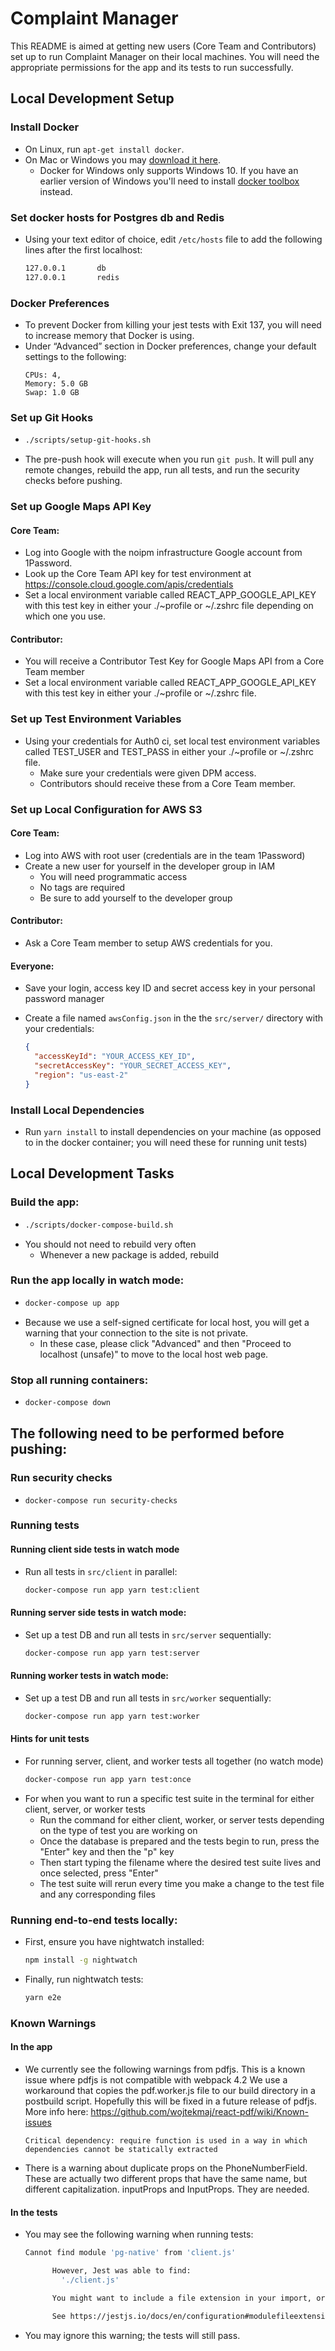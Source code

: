 # Complaint Manager

This README is aimed at getting new users (Core Team and Contributors) set up to run Complaint Manager on their local machines. You will need the appropriate permissions for the app and its tests to run successfully.  

## Local Development Setup

### Install Docker

  * On Linux, run `apt-get install docker`.
  * On Mac or Windows you may [download it here](https://www.docker.com/products/docker).
    * Docker for Windows only supports Windows 10. If you have an earlier version of Windows you'll need to install [docker toolbox](https://docs.docker.com/toolbox/toolbox_install_windows/) instead.

### Set docker hosts for Postgres db and Redis

  * Using your text editor of choice, edit ```/etc/hosts``` file to add the following lines after the first localhost: 

    ```bash
    127.0.0.1       db
    127.0.0.1       redis
    ```

### Docker Preferences

  * To prevent Docker from killing your jest tests with Exit 137, you will need to increase memory that Docker is using.
  * Under “Advanced” section in Docker preferences, change your default settings to the following:
    ```
    CPUs: 4,
    Memory: 5.0 GB
    Swap: 1.0 GB
    ```

### Set up Git Hooks
  *
    ```bash
    ./scripts/setup-git-hooks.sh
    ```

  * The pre-push hook will execute when you run `git push`. It will pull any remote changes, rebuild the app, 
run all tests, and run the security checks before pushing.

### Set up Google Maps API Key

#### Core Team:
  * Log into Google with the noipm infrastructure Google account from 1Password.
  * Look up the Core Team API key for test environment at https://console.cloud.google.com/apis/credentials
  * Set a local environment variable called REACT_APP_GOOGLE_API_KEY with this test key in either your ./~profile or ~/.zshrc file depending on which one you use.

#### Contributor: 
  * You will receive a Contributor Test Key for Google Maps API from a Core Team member
  * Set a local environment variable called REACT_APP_GOOGLE_API_KEY with this test key in either your ./~profile or ~/.zshrc file.
  
### Set up Test Environment Variables
  * Using your credentials for Auth0 ci, set local test environment variables called TEST_USER and TEST_PASS in either your ./~profile or ~/.zshrc file.
    * Make sure your credentials were given DPM access.
    * Contributors should receive these from a Core Team member.

### Set up Local Configuration for AWS S3

#### Core Team:
  * Log into AWS with root user (credentials are in the team 1Password)
  * Create a new user for yourself in the developer group in IAM
    * You will need programmatic access
    * No tags are required
    * Be sure to add yourself to the developer group

#### Contributor:
  * Ask a Core Team member to setup AWS credentials for you.

#### Everyone:
  * Save your login, access key ID and secret access key in your personal password manager
  * Create a file named `awsConfig.json` in the the `src/server/` directory with your credentials:

    ```json
    {
      "accessKeyId": "YOUR_ACCESS_KEY_ID",
      "secretAccessKey": "YOUR_SECRET_ACCESS_KEY",
      "region": "us-east-2"
    }
    ```

### Install Local Dependencies
  * Run ```yarn install``` to install dependencies on your machine (as opposed to in the docker container; you will need these for running unit tests)

## Local Development Tasks

### Build the app:
  *
    ```bash
    ./scripts/docker-compose-build.sh
    ```
  * You should not need to rebuild very often
    * Whenever a new package is added, rebuild

### Run the app locally in watch mode:
  *
    ```bash
    docker-compose up app
    ```
  * Because we use a self-signed certificate for local host, you will get a warning that your connection to the site is not private.
    * In these case, please click "Advanced" and then "Proceed to localhost (unsafe)" to move to the local host web page.

### Stop all running containers:
  *
    ```bash
    docker-compose down
    ```

## The following need to be performed before pushing:

### Run security checks
  *
    ```
    docker-compose run security-checks
    ```

### Running tests

#### Running client side tests in watch mode

  * Run all tests in `src/client` in parallel:

    ```bash
    docker-compose run app yarn test:client
    ```

#### Running server side tests in watch mode:

  * Set up a test DB and run all tests in `src/server` sequentially:

    ```bash
    docker-compose run app yarn test:server
    ```

#### Running worker tests in watch mode:

  * Set up a test DB and run all tests in `src/worker` sequentially:

    ```bash
    docker-compose run app yarn test:worker
    ```

#### Hints for unit tests

  * For running server, client, and worker tests all together (no watch mode)
    ```bash
    docker-compose run app yarn test:once
    ```
  * For when you want to run a specific test suite in the terminal for either client, server, or worker tests
    * Run the command for either client, worker, or server tests depending on the type of test you are working on
    * Once the database is prepared and the tests begin to run, press the "Enter" key and then the "p" key
    * Then start typing the filename where the desired test suite lives and once selected, press "Enter"
    * The test suite will rerun every time you make a change to the test file and any corresponding files

### Running end-to-end tests locally:

  * First, ensure you have nightwatch installed:

    ```bash
    npm install -g nightwatch
    ```

  * Finally, run nightwatch tests:

    ```bash
    yarn e2e
    ```

### Known Warnings

#### In the app

  * We currently see the following warnings from pdfjs. This is a known issue where pdfjs is not compatible with webpack 4.2 
We use a workaround that copies the pdf.worker.js file to our build directory in a postbuild script.
Hopefully this will be fixed in a future release of pdfjs. 
More info here: https://github.com/wojtekmaj/react-pdf/wiki/Known-issues

    ```Critical dependency: require function is used in a way in which dependencies cannot be statically extracted```

  * There is a warning about duplicate props on the PhoneNumberField. These are actually two different props that have 
the same name, but different capitalization. inputProps and InputProps. They are needed.

#### In the tests

  * You may see the following warning when running tests:

    ```bash
    Cannot find module 'pg-native' from 'client.js'
    
          However, Jest was able to find:
            './client.js'
    
          You might want to include a file extension in your import, or update your 'moduleFileExtensions', which is currently ['web.js', 'js', 'web.ts', 'ts', 'web.tsx', 'tsx', 'json', 'web.jsx', 'jsx', 'node'].
    
          See https://jestjs.io/docs/en/configuration#modulefileextensions-array-string
     ```
 
  * You may ignore this warning; the tests will still pass.

